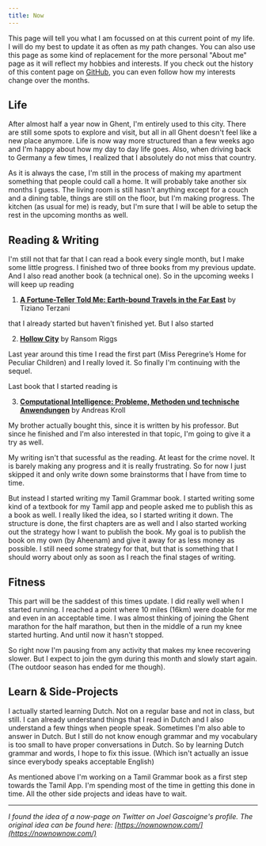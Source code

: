 ```yaml
---
title: Now
---
```


This page will tell you what I am focussed on at this current point of my life. I will do my best to update it as often as my path changes. You can also use this page as some kind of replacement for the more personal "About me" page as it will reflect my hobbies and interests. If you check out the history of this content page on [GitHub](https://github.com/rathesDot/rathes.de), you can even follow how my interests change over the months.

## Life

After almost half a year now in Ghent, I'm entirely used to this city. There are still some spots to explore and visit, but all in all Ghent doesn't feel like a new place anymore. Life is now way more structured than a few weeks ago and I'm happy about how my day to day life goes. Also, when driving back to Germany a few times, I realized that I absolutely do not miss that country.

As it is always the case, I'm still in the process of making my apartment something that people could call a home. It will probably take another six months I guess. The living room is still hasn't anything except for a couch and a dining table, things are still on the floor, but I'm making progress. The kitchen (as usual for me) is ready, but I'm sure that I will be able to setup the rest in the upcoming months as well.

## Reading & Writing

I'm still not that far that I can read a book every single month, but I make some little progress. I finished two of three books from my previous update. And I also read another book (a technical one). So in the upcoming weeks I will keep up reading

1. **[A Fortune-Teller Told Me: Earth-bound Travels in the Far East](https://amzn.to/2T3IewH)** by Tiziano Terzani

that I already started but haven't finished yet. But I also started

2. **[Hollow City](https://amzn.to/2PnBEmf)** by Ransom Riggs

Last year around this time I read the first part (Miss Peregrine’s Home for Peculiar Children) and I really loved it. So finally I'm continuing with the sequel.

Last book that I started reading is

3. **[Computational Intelligence: Probleme, Methoden und technische Anwendungen](https://amzn.to/2PQfd8F)** by Andreas Kroll

My brother actually bought this, since it is written by his professor. But since he finished and I'm also interested in that topic, I'm going to give it a try as well.

My writing isn't that sucessful as the reading. At least for the crime novel. It is barely making any progress and it is really frustrating. So for now I just skipped it and only write down some brainstorms that I have from time to time.

But instead I started writing my Tamil Grammar book. I started writing some kind of a textbook for my Tamil app and people asked me to publish this as a book as well. I really liked the idea, so I started writing it down. The structure is done, the first chapters are as well and I also started working out the strategy how I want to publish the book.
My goal is to publish the book on my own (by Aheenam) and give it away for as less money as possible. I still need some strategy for that, but that is something that I should worry about only as soon as I reach the final stages of writing.

## Fitness

This part will be the saddest of this times update. I did really well when I started running. I reached a point where 10 miles (16km) were doable for me and even in an acceptable time. I was almost thinking of joining the Ghent marathon for the half marathon, but then in the middle of a run my knee started hurting. And until now it hasn't stopped.

So right now I'm pausing from any activity that makes my knee recovering slower. But I expect to join the gym during this month and slowly start again. (The outdoor season has ended for me though).

## Learn & Side-Projects

I actually started learning Dutch. Not on a regular base and not in class, but still. I can already understand things that I read in Dutch and I also understand a few things when people speak. Sometimes I'm also able to answer in Dutch. But I still do not know enough grammar and my vocabulary is too small to have proper conversations in Dutch. So by learning Dutch grammar and words, I hope to fix this issue. (Which isn't actually an issue since everybody speaks acceptable English)

As mentioned above I'm working on a Tamil Grammar book as a first step towards the Tamil App. I'm spending most of the time in getting this done in time. All the other side projects and ideas have to wait.

---

*I found the idea of a now-page on Twitter on Joel Gascoigne's profile. The original idea can be found here: [https://nownownow.com/](https://nownownow.com/)*